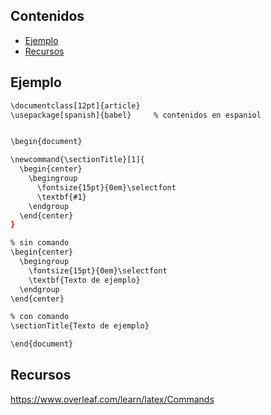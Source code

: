 ## Contenidos

- [Ejemplo](#ejemplo)
- [Recursos](#recursos)

## Ejemplo

```bash
\documentclass[12pt]{article}
\usepackage[spanish]{babel}	    % contenidos en espaniol


\begin{document}

\newcommand{\sectionTitle}[1]{
  \begin{center}
    \begingroup
      \fontsize{15pt}{0em}\selectfont
      \textbf{#1}
    \endgroup
  \end{center}
}

% sin comando
\begin{center}
  \begingroup
    \fontsize{15pt}{0em}\selectfont
    \textbf{Texto de ejemplo}
  \endgroup
\end{center}

% con comando
\sectionTitle{Texto de ejemplo}

\end{document}
```

## Recursos

<https://www.overleaf.com/learn/latex/Commands>
